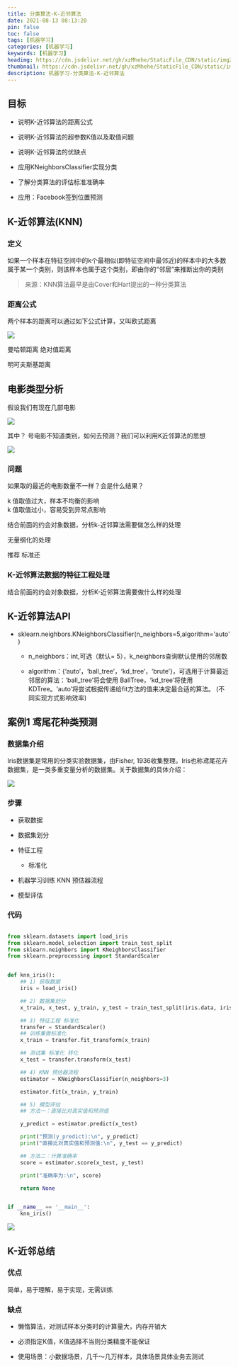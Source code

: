 ```yaml
---
title: 分类算法-K-近邻算法
date: 2021-08-13 08:13:20
pin: false
toc: false
tags: [机器学习]
categories: [机器学习]
keywords: [机器学习]
headimg: https://cdn.jsdelivr.net/gh/xzMhehe/StaticFile_CDN/static/img202108130815581.jpg
thumbnail: https://cdn.jsdelivr.net/gh/xzMhehe/StaticFile_CDN/static/img202108130815581.jpg
description: 机器学习-分类算法-K-近邻算法
---
```


## 目标
- 说明K-近邻算法的距离公式

- 说明K-近邻算法的超参数K值以及取值问题

- 说明K-近邻算法的优缺点

- 应用KNeighborsClassifier实现分类

- 了解分类算法的评估标准准确率

- 应用：Facebook签到位置预测


## K-近邻算法(KNN)
### 定义
如果一个样本在特征空间中的k个最相似(即特征空间中最邻近)的样本中的大多数属于某一个类别，则该样本也属于这个类别，即由你的“邻居”来推断出你的类别

>来源：KNN算法最早是由Cover和Hart提出的一种分类算法

### 距离公式
两个样本的距离可以通过如下公式计算，又叫欧式距离

![](https://cdn.jsdelivr.net/gh/xzMhehe/StaticFile_CDN/static/img202108130819435.png)

曼哈顿距离 绝对值距离

明可夫斯基距离

## 电影类型分析
假设我们有现在几部电影

![](https://cdn.jsdelivr.net/gh/xzMhehe/StaticFile_CDN/static/img202108130827721.png)

其中？ 号电影不知道类别，如何去预测？我们可以利用K近邻算法的思想

![](https://cdn.jsdelivr.net/gh/xzMhehe/StaticFile_CDN/static/img202108130828409.png)


### 问题
如果取的最近的电影数量不一样？会是什么结果？

k 值取值过大，样本不均衡的影响      
k 值取值过小，容易受到异常点影响

结合前面的约会对象数据，分析k-近邻算法需要做怎么样的处理

无量纲化的处理

推荐 标准还


### K-近邻算法数据的特征工程处理
结合前面的约会对象数据，分析K-近邻算法需要做什么样的处理

## K-近邻算法API
- sklearn.neighbors.KNeighborsClassifier(n_neighbors=5,algorithm='auto')
    
    - n_neighbors：int,可选（默认= 5），k_neighbors查询默认使用的邻居数
    
    - algorithm：{‘auto’，‘ball_tree’，‘kd_tree’，‘brute’}，可选用于计算最近邻居的算法：‘ball_tree’将会使用 BallTree，‘kd_tree’将使用 KDTree。‘auto’将尝试根据传递给fit方法的值来决定最合适的算法。 (不同实现方式影响效率)


## 案例1 鸢尾花种类预测

### 数据集介绍
Iris数据集是常用的分类实验数据集，由Fisher, 1936收集整理。Iris也称鸢尾花卉数据集，是一类多重变量分析的数据集。关于数据集的具体介绍：

![](https://cdn.jsdelivr.net/gh/xzMhehe/StaticFile_CDN/static/img202108130903213.png)


### 步骤
- 获取数据

- 数据集划分

- 特征工程
  
  - 标准化

- 机器学习训练 KNN 预估器流程

- 模型评估



### 代码
```py

from sklearn.datasets import load_iris
from sklearn.model_selection import train_test_split
from sklearn.neighbors import KNeighborsClassifier
from sklearn.preprocessing import StandardScaler


def knn_iris():
    ## 1) 获取数据
    iris = load_iris()

    ## 2) 数据集划分
    x_train, x_test, y_train, y_test = train_test_split(iris.data, iris.target, random_state=22)

    ## 3) 特征工程 标准化
    transfer = StandardScaler()
    ## 训练集做标准化
    x_train = transfer.fit_transform(x_train)

    ## 测试集 标准化 转化
    x_test = transfer.transform(x_test)

    ## 4) KNN 预估器流程
    estimator = KNeighborsClassifier(n_neighbors=3)

    estimator.fit(x_train, y_train)

    ## 5) 模型评估
    ## 方法一：直接比对真实值和预测值

    y_predict = estimator.predict(x_test)

    print("预测(y_predict):\n", y_predict)
    print("直接比对真实值和预测值:\n", y_test == y_predict)

    ## 方法二：计算准确率
    score = estimator.score(x_test, y_test)

    print("准确率为:\n", score)

    return None


if __name__ == '__main__':
    knn_iris()
```

![](https://cdn.jsdelivr.net/gh/xzMhehe/StaticFile_CDN/static/img202108130900431.png)




## K-近邻总结
### 优点
简单，易于理解，易于实现，无需训练
### 缺点
- 懒惰算法，对测试样本分类时的计算量大，内存开销大

- 必须指定K值，K值选择不当则分类精度不能保证

- 使用场景：小数据场景，几千～几万样本，具体场景具体业务去测试






















